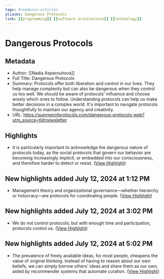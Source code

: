 ```yaml
---
tags: #readwise-articles
aliases: Dangerous Protocols
link: [[programming]] [[software architecture]] [[technology]]
---
```

# Dangerous Protocols

## Metadata
- Author: [[Nadia Asparouhova]]
- Full Title: Dangerous Protocols
- Summary: Protocols offer both liberation and control in our lives. They help manage complexity but can also be dangerous when they control us too well. We should be aware of protocols' influence and choose wisely which ones to follow. Understanding protocols can help us make better decisions in a complex world. It's important to navigate protocols thoughtfully to maintain our agency and creativity.
- URL: https://summerofprotocols.com/dangerous-protocols-web?utm_source=tldrnewsletter

## Highlights
- It is particularly important to acknowledge the dangerous nature of protocols today, as the social protocols that govern our behavior are becoming increasingly *implicit*, or embedded into our consciousness, and therefore harder to detect or resist. ([View Highlight](https://read.readwise.io/read/01j164t7tsp3aqvd1zkgnrkcbd))
## New highlights added July 12, 2024 at 1:12 PM
- Management theory and organizational governance—whether hierarchy or holocracy—are protocols for coordinating people. ([View Highlight](https://read.readwise.io/read/01j2kxkb798thjmh23ttmh08bq))
## New highlights added July 12, 2024 at 3:02 PM
- We do not control protocols; but with enough time and participation, protocols control us. ([View Highlight](https://read.readwise.io/read/01j2m201a8ezzwp38f7swv8wsb))
## New highlights added July 12, 2024 at 5:02 PM
- The prevalence of freely available ideas, for most people, cheapens the value of original thinking. Instead of having to reason about our own beliefs, we can simply borrow others’ ideas and share them as our own, aided by recommender systems that automate curation. ([View Highlight](https://read.readwise.io/read/01j2m9bey3az27yprz7a9dgddt))

